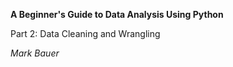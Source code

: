 **A Beginner's Guide to Data Analysis Using Python**

Part 2: Data Cleaning and Wrangling

*Mark Bauer*
